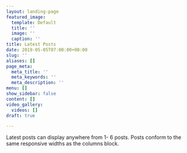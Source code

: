 ```yaml
---
layout: landing-page
featured_image:
  template: Default
  title: ''
  image: ''
  caption: ''
title: Latest Posts
date: 2019-05-05T07:00:00+00:00
slug: ''
aliases: []
page_meta:
  meta_title: ''
  meta_keywords: ''
  meta_description: ''
menu: []
show_sidebar: false
content: []
video_gallery:
  videos: []
draft: true

---
```

Latest posts can display anywhere from 1- 6 posts. Posts conform to the same responsive widths as the columns block.
